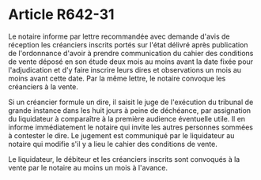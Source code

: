 # Article R642-31

Le notaire informe par lettre recommandée avec demande d'avis de réception les créanciers inscrits portés sur l'état délivré après publication de l'ordonnance d'avoir à prendre communication du cahier des conditions de vente déposé en son étude deux mois au moins avant la date fixée pour l'adjudication et d'y faire inscrire leurs dires et observations un mois au moins avant cette date. Par la même lettre, le notaire convoque les créanciers à la vente.

Si un créancier formule un dire, il saisit le juge de l'exécution du tribunal de grande instance dans les huit jours à peine de déchéance, par assignation du liquidateur à comparaître à la première audience éventuelle utile. Il en informe immédiatement le notaire qui invite les autres personnes sommées à contester le dire. Le jugement est communiqué par le liquidateur au notaire qui modifie s'il y a lieu le cahier des conditions de vente.

Le liquidateur, le débiteur et les créanciers inscrits sont convoqués à la vente par le notaire au moins un mois à l'avance.
